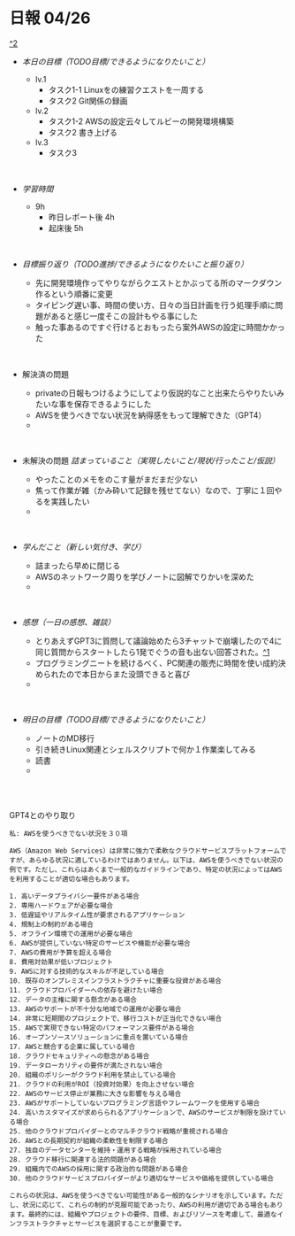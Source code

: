 # 日報 04/26
[^2](#remarks)


- *本日の目標（TODO目標/できるようになりたいこと）*

  - lv.1
    - タスク1-1 Linuxをの練習クエストを一周する
    - タスク2 Git関係の録画
  - lv.2
    - タスク1-2 AWSの設定云々してルビーの開発環境構築
    - タスク2 書き上げる
  - lv.3
    - タスク3
  

<br>


- *学習時間*

  - 9h 
    - 昨日レポート後 4h
    - 起床後 5h


<br>


- *目標振り返り（TODO進捗/できるようになりたいこと振り返り）*

  - 先に開発環境作ってやりながらクエストとかぶってる所のマークダウン作るという順番に変更
  - タイピング遅い事、時間の使い方、日々の当日計画を行う処理手順に問題があると感じ一度そこの設計もやる事にした
  - 触った事あるのですぐ行けるとおもったら案外AWSの設定に時間かかった


<br>


- 解決済の問題

  - privateの日報もつけるようにしてより仮説的なこと出来たらやりたいみたいな事を保存できるようにした
  - AWSを使うべきでない状況を納得感をもって理解できた（GPT4）
  - 


<br>


- 未解決の問題 *詰まっていること（実現したいこと/現状/行ったこと/仮説）*

  - やったことのメモをのこす量がまだまだ少ない
  - 焦って作業が雑（かみ砕いて記録を残せてない）なので、丁寧に１回やるを実践したい
  - 


<br>


- *学んだこと（新しい気付き、学び）*

  - 詰まったら早めに閉じる
  - AWSのネットワーク周りを学びノートに図解でりかいを深めた
  - 


<br>


- *感想（一日の感想、雑談）*

  - とりあえずGPT3に質問して議論始めたら3チャットで崩壊したので4に同じ質問からスタートしたら1発でぐうの音も出ない回答された。[^1](#remarks)
  - プログラミングニートを続けるべく、PC関連の販売に時間を使い成約決められたので本日からまた没頭できると喜び
  - 


<br>


- *明日の目標（TODO目標/できるようになりたいこと）*

  - ノートのMD移行
  - 引き続きLinux関連とシェルスクリプトで何か１作業楽してみる
  - 読書
  - 
  

<!-- end -->

<br>

<span id="remarks">
<br>

GPT4とのやり取り
```
私: AWSを使うべきでない状況を３０項

AWS（Amazon Web Services）は非常に強力で柔軟なクラウドサービスプラットフォームですが、あらゆる状況に適しているわけではありません。以下は、AWSを使うべきでない状況の例です。ただし、これらはあくまで一般的なガイドラインであり、特定の状況によってはAWSを利用することが適切な場合もあります。

1. 高いデータプライバシー要件がある場合
2. 専用ハードウェアが必要な場合
3. 低遅延やリアルタイム性が要求されるアプリケーション
4. 規制上の制約がある場合
5. オフライン環境での運用が必要な場合
6. AWSが提供していない特定のサービスや機能が必要な場合
7. AWSの費用が予算を超える場合
8. 費用対効果が低いプロジェクト
9. AWSに対する技術的なスキルが不足している場合
10. 既存のオンプレミスインフラストラクチャに重要な投資がある場合
11. クラウドプロバイダーへの依存を避けたい場合
12. データの主権に関する懸念がある場合
13. AWSのサポートが不十分な地域での運用が必要な場合
14. 非常に短期間のプロジェクトで、移行コストが正当化できない場合
15. AWSで実現できない特定のパフォーマンス要件がある場合
16. オープンソースソリューションに重点を置いている場合
17. AWSと競合する企業に属している場合
18. クラウドセキュリティへの懸念がある場合
19. データローカリティの要件が満たされない場合
20. 組織のポリシーがクラウド利用を禁止している場合
21. クラウドの利用がROI（投資対効果）を向上させない場合
22. AWSのサービス停止が業務に大きな影響を与える場合
23. AWSがサポートしていないプログラミング言語やフレームワークを使用する場合
24. 高いカスタマイズが求めらられるアプリケーションで、AWSのサービスが制限を設けている場合
25. 他のクラウドプロバイダーとのマルチクラウド戦略が重視される場合
26. AWSとの長期契約が組織の柔軟性を制限する場合
27. 独自のデータセンターを維持・運用する戦略が採用されている場合
28. クラウド移行に関連する法的問題がある場合
29. 組織内でのAWSの採用に関する政治的な問題がある場合
30. 他のクラウドサービスプロバイダーがより適切なサービスや価格を提供している場合

これらの状況は、AWSを使うべきでない可能性がある一般的なシナリオを示しています。ただし、状況に応じて、これらの制約が克服可能であったり、AWSの利用が適切である場合もあります。最終的には、組織やプロジェクトの要件、目標、およびリソースを考慮して、最適なインフラストラクチャとサービスを選択することが重要です。
```

</span>